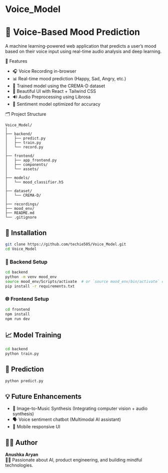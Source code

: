 # Voice_Model
# 🎤 Voice-Based Mood Prediction

A machine learning-powered web application that predicts a user’s mood based on their voice input using real-time audio analysis and deep learning.

 🚀 Features

- 🎧 Voice Recording in-browser
- 📊 Real-time mood prediction (Happy, Sad, Angry, etc.)
- 🧠 Trained model using the CREMA-D dataset
- 🎨 Beautiful UI with React + Tailwind CSS
- 🔊 Audio Preprocessing using Librosa
- 🧪 Sentiment model optimized for accuracy

🗂️ Project Structure

```
Voice_Model/
│
├── backend/
│   ├── predict.py
│   ├── train.py
│   └── record.py
│
├── frontend/
│   ├── app_frontend.py
│   ├── components/
│   └── assets/
│
├── models/
│   └── mood_classifier.h5
│
├── dataset/
│   └── CREMA-D/
│
├── recordings/
├── mood_env/
├── README.md
└── .gitignore
```

## 💠 Installation

```bash
git clone https://github.com/techie505/Voice_Model.git
cd Voice_Model
```

### 🐍 Backend Setup

```bash
cd backend
python -m venv mood_env
source mood_env/Scripts/activate  # or `source mood_env/bin/activate` on Unix
pip install -r requirements.txt
```

### 🌐 Frontend Setup

```bash
cd frontend
npm install
npm run dev
```

## 📈 Model Training

```bash
cd backend
python train.py
```

## 🔮 Prediction

```bash
python predict.py
```

## 💡 Future Enhancements

- 🎵 Image-to-Music Synthesis (Integrating computer vision + audio synthesis)
- 🗣️ Voice sentiment chatbot (Multimodal AI assistant)
- 📱 Mobile responsive UI

## 🧑‍💻 Author

**Anushka Aryan**  
👩‍💻 Passionate about AI, product engineering, and building mindful technologies.

